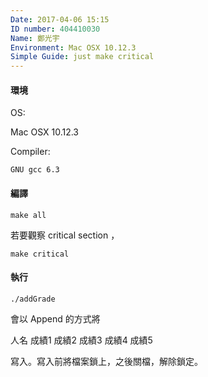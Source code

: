 ```yaml
---
Date: 2017-04-06 15:15
ID number: 404410030
Name: 鄭光宇
Environment: Mac OSX 10.12.3
Simple Guide: just make critical
---
```

#### 環境
OS:

Mac OSX 10.12.3

Compiler:
```
GNU gcc 6.3
```

#### 編譯

`make all`

若要觀察 critical section ，

`make critical`

#### 執行

`./addGrade`

會以 Append 的方式將

人名 成績1 成績2 成績3 成績4 成績5

寫入。寫入前將檔案鎖上，之後關檔，解除鎖定。

